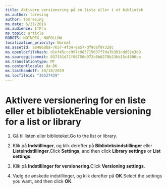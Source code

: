 ```yaml
---
title: Aktivere versionering på en liste eller i et bibliotek
ms.author: toresing
author: tomresing
ms.date: 6/21/2018
ms.audience: ITPro
ms.topic: article
ROBOTS: NOINDEX, NOFOLLOW
localization_priority: Normal
ms.assetid: a84868ba-7657-4f34-8a57-df9c6f9732dc
ms.openlocfilehash: d1ef45ccc997c983715637f7da7b301cdd52e3d9
ms.sourcegitcommit: 037331d71f06750d972c0b6278b23bb15c4806ca
ms.translationtype: MT
ms.contentlocale: da-DK
ms.lasthandoff: 10/18/2019
ms.locfileid: "36527429"
---
```

# <a name="enable-versioning-for-a-list-or-library"></a><span data-ttu-id="71379-102">Aktivere versionering for en liste eller et bibliotek</span><span class="sxs-lookup"><span data-stu-id="71379-102">Enable versioning for a list or library</span></span>

1. <span data-ttu-id="71379-103">Gå til listen eller biblioteket.</span><span class="sxs-lookup"><span data-stu-id="71379-103">Go to the list or library.</span></span>
    
2. <span data-ttu-id="71379-104">Klik på **Indstillinger**, og klik derefter på **Biblioteksindstillinger** eller **Listeindstillinger**.</span><span class="sxs-lookup"><span data-stu-id="71379-104">Click **Settings**, and then click **Library settings** or **List settings**.</span></span>
    
3. <span data-ttu-id="71379-105">Klik på **Indstillinger for versionering**.</span><span class="sxs-lookup"><span data-stu-id="71379-105">Click **Versioning settings**.</span></span>
    
4. <span data-ttu-id="71379-106">Vælg de ønskede indstillinger, og klik derefter på **OK**.</span><span class="sxs-lookup"><span data-stu-id="71379-106">Select the settings you want, and then click **OK**.</span></span>
    

